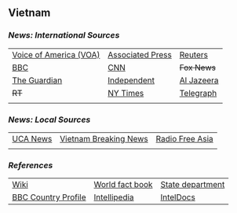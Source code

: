 ## Vietnam ##

### _News: International Sources_ ###
|   |   |   |
| --- | --- | --- |
| [Voice of America \(VOA\)](https://www.voanews.com/search?search_api_fulltext=Vietnam&type=1&sort_by=publication_time) | [Associated Press](https://apnews.com/Vietnam) | [Reuters](https://www.reuters.com/places/vietnam) |
| [BBC](https://www.bbc.com/news/topics/c207p54m4n2t/vietnam) | [CNN](https://www.cnn.com/search/?q=Vietnam&size=10&type=article) | ~~Fox News~~ |
| [The Guardian](https://www.theguardian.com/world/vietnam) | [Independent](https://www.independent.co.uk/topic/Vietnam) | [Al Jazeera](https://www.aljazeera.com/topics/country/Vietnam.html) |
| ~~RT~~ | [NY Times](https://www.nytimes.com/topic/destination/vietnam?searchResultPosition=0) | [Telegraph](https://www.telegraph.co.uk/vietnam/) |
|  |  |  |

### _News: Local Sources_ ###
|   |   |   |
| --- | --- | --- |
| [UCA News](https://www.ucanews.com/country/vietnam/49#) | [Vietnam Breaking News](https://www.vietnambreakingnews.com/) | [Radio Free Asia](https://www.rfa.org/english/news/vietnam/upholds-08142020162111.html) |
|  |  |  |


### _References_ ###
|   |   |   |
| --- | --- | --- |
| [Wiki](https://en.wikipedia.org/wiki/Vietnam) | [World fact book](https://www.cia.gov/library/publications/resources/the-world-factbook/geos/vm.html) | [State department](https://www.state.gov/countries-areas/vietnam/) |
| [BBC Country Profile](https://www.bbc.com/news/world-asia-pacific-16567315) | [Intellipedia](https://intellipedia.intelink.gov/wiki/Vietnam) | [IntelDocs](https://inteldocs.intelink.gov/search/folder?q=Vietnam) |
